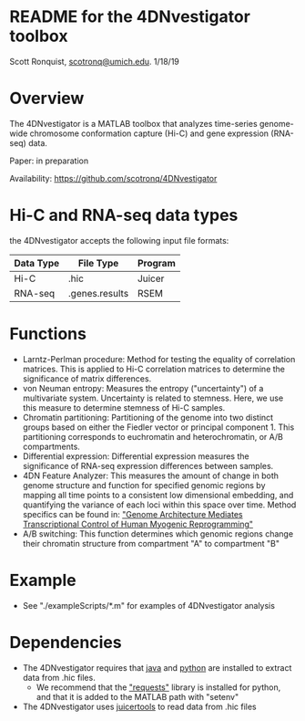 # README for the 4DNvestigator toolbox
Scott Ronquist, scotronq@umich.edu. 1/18/19

# Overview
The 4DNvestigator is a MATLAB toolbox that analyzes time-series genome-wide chromosome
conformation capture (Hi-C) and gene expression (RNA-seq) data.

Paper: in preparation

Availability: https://github.com/scotronq/4DNvestigator

# Hi-C and RNA-seq data types
the 4DNvestigator accepts the following input file formats:

|**Data Type**|**File Type**|**Program**|
|----|----|----|
|Hi-C|.hic|Juicer|
|RNA-seq|.genes.results|RSEM|

# Functions
- Larntz-Perlman procedure: Method for testing the equality of correlation
matrices. This is applied to Hi-C correlation matrices to determine the
significance of matrix differences.
- von Neuman entropy: Measures the entropy ("uncertainty") of a
multivariate system. Uncertainty is related to stemness. Here, we use this
measure to determine stemness of Hi-C samples.
- Chromatin partitioning: Partitioning of the genome into two distinct
groups based on either the Fiedler vector or principal component 1. This
partitioning corresponds to euchromatin and heterochromatin, or A/B
compartments.
- Differential expression: Differential expression measures the
significance of RNA-seq expression differences between samples.
- 4DN Feature Analyzer: This measures the amount of change in both genome
structure and function for specified genomic regions by mapping all time
points to a consistent low dimensional embedding, and quantifying the variance
of each loci within this space over time. Method specifics can be found in:
["Genome Architecture Mediates Transcriptional Control of Human Myogenic Reprogramming"](https://www.cell.com/iscience/fulltext/S2589-0042(18)30114-7)
- A/B switching: This function determines which genomic regions change
their chromatin structure from compartment "A" to compartment "B"

# Example
- See "./exampleScripts/*.m" for examples of 4DNvestigator analysis


# Dependencies
- The 4DNvestigator requires that [java](https://www.java.com/en/download/help/download_options.xml) and [python](https://www.python.org/downloads/) are installed to extract data from .hic files.
  - We recommend that the ["requests"](https://realpython.com/python-requests/) library is installed for python, and that it is added to the MATLAB path with "setenv"
- The 4DNvestigator uses [juicertools](https://github.com/aidenlab/juicer) to read data from .hic files
